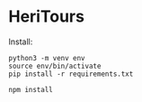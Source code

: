 # HeriTours

Install:

```
python3 -m venv env
source env/bin/activate
pip install -r requirements.txt

npm install
```
